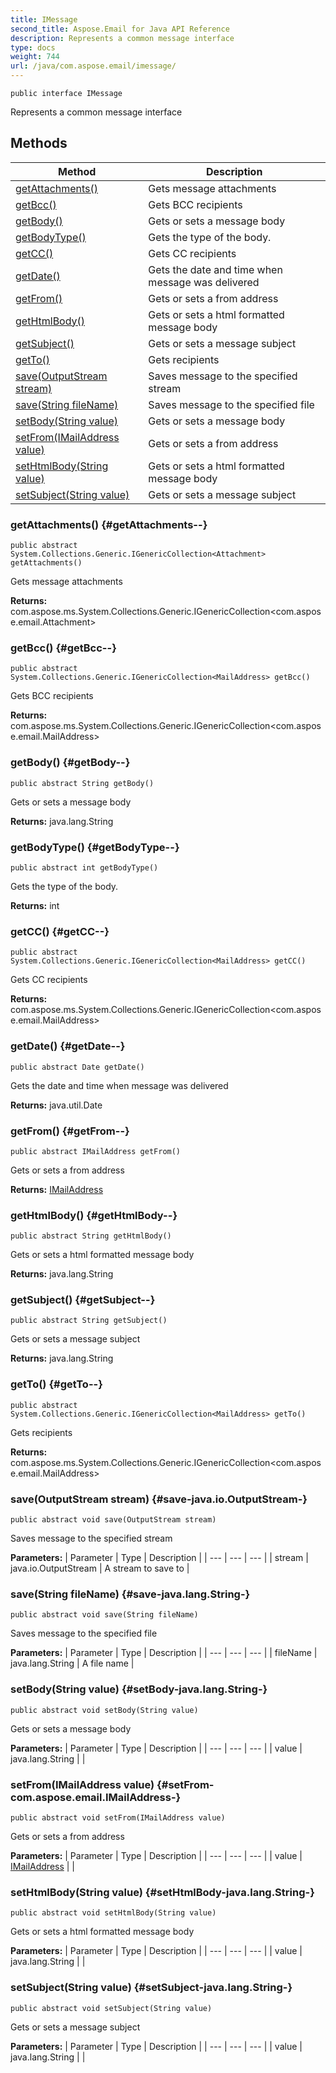 ```yaml
---
title: IMessage
second_title: Aspose.Email for Java API Reference
description: Represents a common message interface
type: docs
weight: 744
url: /java/com.aspose.email/imessage/
---
```

```
public interface IMessage
```

Represents a common message interface
## Methods

| Method | Description |
| --- | --- |
| [getAttachments()](#getAttachments--) | Gets message attachments |
| [getBcc()](#getBcc--) | Gets BCC recipients |
| [getBody()](#getBody--) | Gets or sets a message body |
| [getBodyType()](#getBodyType--) | Gets the type of the body. |
| [getCC()](#getCC--) | Gets CC recipients |
| [getDate()](#getDate--) | Gets the date and time when message was delivered |
| [getFrom()](#getFrom--) | Gets or sets a from address |
| [getHtmlBody()](#getHtmlBody--) | Gets or sets a html formatted message body |
| [getSubject()](#getSubject--) | Gets or sets a message subject |
| [getTo()](#getTo--) | Gets recipients |
| [save(OutputStream stream)](#save-java.io.OutputStream-) | Saves message to the specified stream |
| [save(String fileName)](#save-java.lang.String-) | Saves message to the specified file |
| [setBody(String value)](#setBody-java.lang.String-) | Gets or sets a message body |
| [setFrom(IMailAddress value)](#setFrom-com.aspose.email.IMailAddress-) | Gets or sets a from address |
| [setHtmlBody(String value)](#setHtmlBody-java.lang.String-) | Gets or sets a html formatted message body |
| [setSubject(String value)](#setSubject-java.lang.String-) | Gets or sets a message subject |
### getAttachments() {#getAttachments--}
```
public abstract System.Collections.Generic.IGenericCollection<Attachment> getAttachments()
```


Gets message attachments

**Returns:**
com.aspose.ms.System.Collections.Generic.IGenericCollection<com.aspose.email.Attachment>
### getBcc() {#getBcc--}
```
public abstract System.Collections.Generic.IGenericCollection<MailAddress> getBcc()
```


Gets BCC recipients

**Returns:**
com.aspose.ms.System.Collections.Generic.IGenericCollection<com.aspose.email.MailAddress>
### getBody() {#getBody--}
```
public abstract String getBody()
```


Gets or sets a message body

**Returns:**
java.lang.String
### getBodyType() {#getBodyType--}
```
public abstract int getBodyType()
```


Gets the type of the body.

**Returns:**
int
### getCC() {#getCC--}
```
public abstract System.Collections.Generic.IGenericCollection<MailAddress> getCC()
```


Gets CC recipients

**Returns:**
com.aspose.ms.System.Collections.Generic.IGenericCollection<com.aspose.email.MailAddress>
### getDate() {#getDate--}
```
public abstract Date getDate()
```


Gets the date and time when message was delivered

**Returns:**
java.util.Date
### getFrom() {#getFrom--}
```
public abstract IMailAddress getFrom()
```


Gets or sets a from address

**Returns:**
[IMailAddress](../../com.aspose.email/imailaddress)
### getHtmlBody() {#getHtmlBody--}
```
public abstract String getHtmlBody()
```


Gets or sets a html formatted message body

**Returns:**
java.lang.String
### getSubject() {#getSubject--}
```
public abstract String getSubject()
```


Gets or sets a message subject

**Returns:**
java.lang.String
### getTo() {#getTo--}
```
public abstract System.Collections.Generic.IGenericCollection<MailAddress> getTo()
```


Gets recipients

**Returns:**
com.aspose.ms.System.Collections.Generic.IGenericCollection<com.aspose.email.MailAddress>
### save(OutputStream stream) {#save-java.io.OutputStream-}
```
public abstract void save(OutputStream stream)
```


Saves message to the specified stream

**Parameters:**
| Parameter | Type | Description |
| --- | --- | --- |
| stream | java.io.OutputStream | A stream to save to |

### save(String fileName) {#save-java.lang.String-}
```
public abstract void save(String fileName)
```


Saves message to the specified file

**Parameters:**
| Parameter | Type | Description |
| --- | --- | --- |
| fileName | java.lang.String | A file name |

### setBody(String value) {#setBody-java.lang.String-}
```
public abstract void setBody(String value)
```


Gets or sets a message body

**Parameters:**
| Parameter | Type | Description |
| --- | --- | --- |
| value | java.lang.String |  |

### setFrom(IMailAddress value) {#setFrom-com.aspose.email.IMailAddress-}
```
public abstract void setFrom(IMailAddress value)
```


Gets or sets a from address

**Parameters:**
| Parameter | Type | Description |
| --- | --- | --- |
| value | [IMailAddress](../../com.aspose.email/imailaddress) |  |

### setHtmlBody(String value) {#setHtmlBody-java.lang.String-}
```
public abstract void setHtmlBody(String value)
```


Gets or sets a html formatted message body

**Parameters:**
| Parameter | Type | Description |
| --- | --- | --- |
| value | java.lang.String |  |

### setSubject(String value) {#setSubject-java.lang.String-}
```
public abstract void setSubject(String value)
```


Gets or sets a message subject

**Parameters:**
| Parameter | Type | Description |
| --- | --- | --- |
| value | java.lang.String |  |

